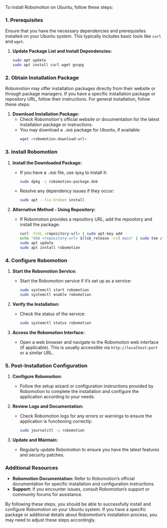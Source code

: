 To install Robomotion on Ubuntu, follow these steps:

### **1. Prerequisites**

Ensure that you have the necessary dependencies and prerequisites installed on your Ubuntu system. This typically includes basic tools like `curl` and `wget`. 

1. **Update Package List and Install Dependencies:**
   ```bash
   sudo apt update
   sudo apt install curl wget gnupg
   ```

### **2. Obtain Installation Package**

Robomotion may offer installation packages directly from their website or through package managers. If you have a specific installation package or repository URL, follow their instructions. For general installation, follow these steps:

1. **Download Installation Package:**
   - Check Robomotion's official website or documentation for the latest installation package or instructions.
   - You may download a `.deb` package for Ubuntu, if available:
     ```bash
     wget <robomotion-download-url>
     ```

### **3. Install Robomotion**

1. **Install the Downloaded Package:**
   - If you have a `.deb` file, use `dpkg` to install it:
     ```bash
     sudo dpkg -i robomotion-package.deb
     ```

   - Resolve any dependency issues if they occur:
     ```bash
     sudo apt --fix-broken install
     ```

2. **Alternative Method - Using Repository:**
   - If Robomotion provides a repository URL, add the repository and install the package:
     ```bash
     curl -fsSL <repository-url> | sudo apt-key add -
     echo "deb <repository-url> $(lsb_release -cs) main" | sudo tee /etc/apt/sources.list.d/robomotion.list
     sudo apt update
     sudo apt install robomotion
     ```

### **4. Configure Robomotion**

1. **Start the Robomotion Service:**
   - Start the Robomotion service if it’s set up as a service:
     ```bash
     sudo systemctl start robomotion
     sudo systemctl enable robomotion
     ```

2. **Verify the Installation:**
   - Check the status of the service:
     ```bash
     sudo systemctl status robomotion
     ```

3. **Access the Robomotion Interface:**
   - Open a web browser and navigate to the Robomotion web interface (if applicable). This is usually accessible via `http://localhost:port` or a similar URL.

### **5. Post-Installation Configuration**

1. **Configure Robomotion:**
   - Follow the setup wizard or configuration instructions provided by Robomotion to complete the installation and configure the application according to your needs.

2. **Review Logs and Documentation:**
   - Check Robomotion logs for any errors or warnings to ensure the application is functioning correctly:
     ```bash
     sudo journalctl -u robomotion
     ```

3. **Update and Maintain:**
   - Regularly update Robomotion to ensure you have the latest features and security patches.

### **Additional Resources**

- **Robomotion Documentation:** Refer to Robomotion’s official documentation for specific installation and configuration instructions.
- **Support:** If you encounter issues, consult Robomotion’s support or community forums for assistance.

By following these steps, you should be able to successfully install and configure Robomotion on your Ubuntu system. If you have a specific package or additional details about Robomotion’s installation process, you may need to adjust these steps accordingly.

